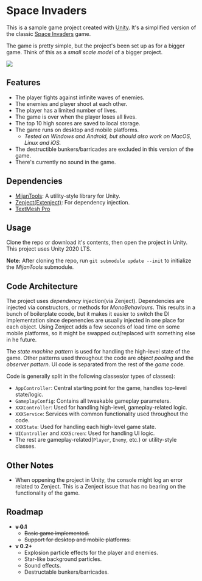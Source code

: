 # Space Invaders
This is a sample game project created with [Unity](https://unity.com/). It's a simplified version of the classic [Space Invaders](https://en.wikipedia.org/wiki/Space_Invaders) game.

The game is pretty simple, but the project's been set up as for a bigger game. Think of this as a *small scale model* of a bigger project.

![](https://i.imgur.com/UVuMsDG.gif)

## Features
- The player fights against infinite waves of enemies.
- The enemies and player shoot at each other.
- The player has a limited number of lives.
- The game is over when the player loses all lives.
- The top 10 high scores are saved to local storage.
- The game runs on desktop and mobile platforms.
    - *Tested on Windows and Android, but should also work on MacOS, Linux and iOS.*
- The destructible bunkers/barricades are excluded in this version of the game.
- There's currently no sound in the game.

## Dependencies
- [MijanTools](https://github.com/vidak92/mijan-tools): A utility-style library for Unity.
- [Zenject(Extenject)](https://github.com/Mathijs-Bakker/Extenject): For dependency injection.
- [TextMesh Pro](https://docs.unity3d.com/Manual/com.unity.textmeshpro.html)

## Usage
Clone the repo or download it's contents, then open the project in Unity. This project uses Unity 2020 LTS.

**Note:** After cloning the repo, run `git submodule update --init` to initialize the *MijanTools* submodule.

## Code Architecture
The project uses *dependency injection*(via Zenject). Dependencies are injected via constructors, or methods for *MonoBehaviours*. This results in a bunch of boilerplate ccode, but it makes it easier to switch the DI implementation since depenencies are usually injected in one place for each object. Using Zenject adds a few seconds of load time on some mobile platforms, so it might be swapped out/replaced with something else in he future.

The *state machine pattern* is used for handling the high-level state of the game. Other patterns used throughout the code are *object pooling* and the *observer pattern*. UI code is separated from the rest of the *game* code.

Code is generally split in the following classes(or types of classes):
- `AppController`: Central starting point for the game, handles top-level state/logic.
- `GameplayConfig`: Contains all tweakable gameplay parameters.
- `XXXController`: Used for handling high-level, gameplay-related logic.
- `XXXService`: Services with common functionality used throughout the code.
- `XXXState`: Used for handling each high-level game state.
- `UIController` and `XXXScreen`: Used for handling UI logic.
- The rest are gameplay-related(`Player`, `Enemy`, etc.) or utility-style classes.

## Other Notes
- When oppening the project in Unity, the console might log an error related to Zenject. This is a Zenject issue that has no bearing on the functionality of the game.

## Roadmap
- ~~**v 0.1**~~
	- ~~Basic game implemented.~~
	- ~~Support for desktop and mobile platforms.~~
- **v 0.2+**
    - Explosion particle effects for the player and enemies.
    - Star-like background particles.
    - Sound effects.
    - Destructable bunkers/barricades.
